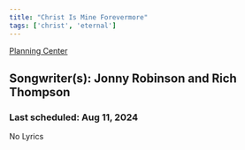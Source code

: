 ```yaml
---
title: "Christ Is Mine Forevermore"
tags: ['christ', 'eternal']
---
```


[Planning Center](https://services.planningcenteronline.com/songs/15169772)

## Songwriter(s): Jonny Robinson and Rich Thompson
### Last scheduled: Aug 11, 2024          

No Lyrics
